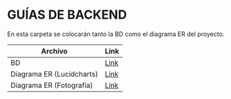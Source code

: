 # GUÍAS DE BACKEND

En esta carpeta se colocarán tanto la BD como el diagrama ER del proyecto.



| Archivo|Link|
|--------------------|--------------------------------------------------------------|
|BD | [Link](https://github.com/Pancratzia/Rocket.net/blob/main/Guias/Backend/rocket.sql)  |
|Diagrama ER (Lucidcharts)| [Link](https://lucid.app/lucidchart/b83b6444-10e7-4a5d-9897-2166e3dab538/edit?invitationId=inv_16ae338d-ab75-4e25-a9e8-6992a1a05bc2)  |
|Diagrama ER (Fotografía)| [Link](https://github.com/Pancratzia/Rocket.net/blob/f0aeff9f8297178be08bd91343002239d3564454/Guias/Backend/Diagrama%20ER.pdf)  |
